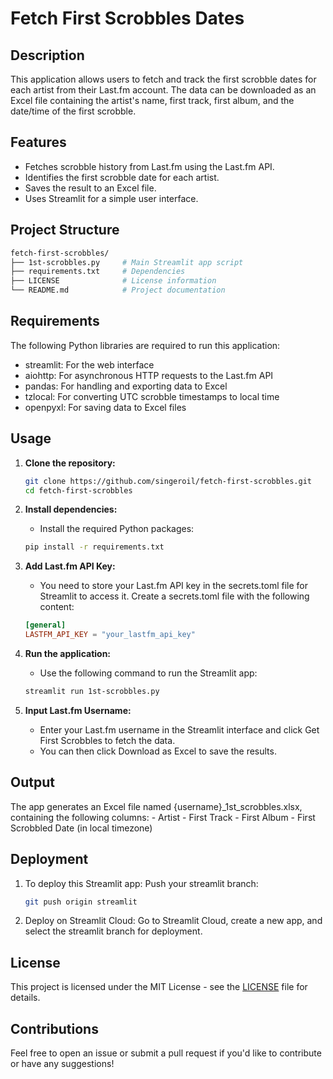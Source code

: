 # Fetch First Scrobbles Dates

## Description

This application allows users to fetch and track the first scrobble dates for each artist from their Last.fm account. The data can be downloaded as an Excel file containing the artist's name, first track, first album, and the date/time of the first scrobble.

## Features

- Fetches scrobble history from Last.fm using the Last.fm API.
- Identifies the first scrobble date for each artist.
- Saves the result to an Excel file.
- Uses Streamlit for a simple user interface.

## Project Structure

```sh
fetch-first-scrobbles/
├── 1st-scrobbles.py     # Main Streamlit app script
├── requirements.txt     # Dependencies
├── LICENSE              # License information
└── README.md            # Project documentation
```

## Requirements

The following Python libraries are required to run this application:

- streamlit: For the web interface
- aiohttp: For asynchronous HTTP requests to the Last.fm API
- pandas: For handling and exporting data to Excel
- tzlocal: For converting UTC scrobble timestamps to local time
- openpyxl: For saving data to Excel files

## Usage

1. **Clone the repository:**

	```sh
	git clone https://github.com/singeroil/fetch-first-scrobbles.git
	cd fetch-first-scrobbles
	```

2. **Install dependencies:**

	- Install the required Python packages:

	```sh
	pip install -r requirements.txt
	```

3. **Add Last.fm API Key:**

	- You need to store your Last.fm API key in the secrets.toml file for Streamlit to access it. Create a secrets.toml file with the following content:

	```toml
	[general]
	LASTFM_API_KEY = "your_lastfm_api_key"
	```

4. **Run the application:**

	- Use the following command to run the Streamlit app:

	```sh
	streamlit run 1st-scrobbles.py
	```

5. **Input Last.fm Username:**

	- Enter your Last.fm username in the Streamlit interface and click Get First Scrobbles to fetch the data.
	- You can then click Download as Excel to save the results.

## Output

The app generates an Excel file named {username}_1st_scrobbles.xlsx, containing the following columns:
	- Artist
	- First Track
	- First Album
	- First Scrobbled Date (in local timezone)

## Deployment

1. To deploy this Streamlit app:
	Push your streamlit branch:

	```sh
	git push origin streamlit
	```

2. Deploy on Streamlit Cloud:
	Go to Streamlit Cloud, create a new app, and select the streamlit branch for deployment.

## License

This project is licensed under the MIT License - see the [LICENSE](./LICENSE) file for details.

## Contributions

Feel free to open an issue or submit a pull request if you'd like to contribute or have any suggestions!